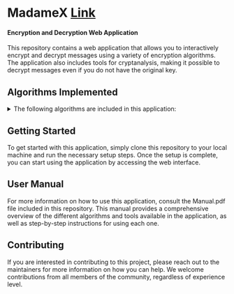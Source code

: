 # MadameX [Link](https://juanlara18.github.io/MadameX/)
#### Encryption and Decryption Web Application

This repository contains a web application that allows you to interactively encrypt and decrypt messages using a variety of encryption algorithms. The application also includes tools for cryptanalysis, making it possible to decrypt messages even if you do not have the original key.

## Algorithms Implemented
<details><summary> The following algorithms are included in this application: </summary>

- Affine
- Shift
- Substitution
- Hill
- Permutation
- AES
- S-DES
- T-DES
- Gamma pentagonal
- Rabin
- RSA
- ElGammal
</details>

## Getting Started

To get started with this application, simply clone this repository to your local machine and run the necessary setup steps. Once the setup is complete, you can start using the application by accessing the web interface.

## User Manual

For more information on how to use this application, consult the Manual.pdf file included in this repository. This manual provides a comprehensive overview of the different algorithms and tools available in the application, as well as step-by-step instructions for using each one.

## Contributing

If you are interested in contributing to this project, please reach out to the maintainers for more information on how you can help. We welcome contributions from all members of the community, regardless of experience level.

